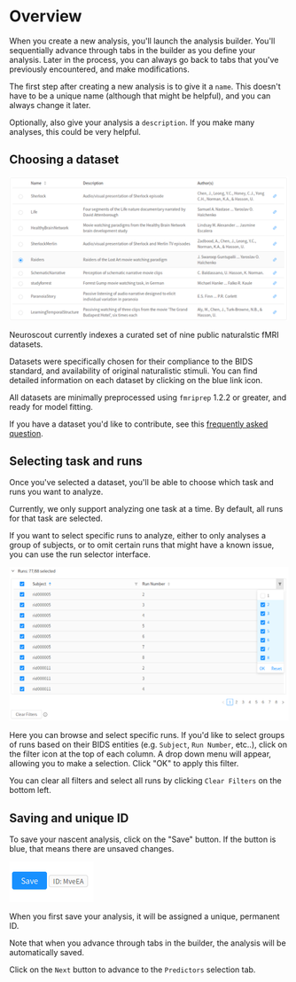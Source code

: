 # Overview

When you create a new analysis, you'll launch the analysis builder. You'll sequentially advance through tabs in the builder as you define your analysis.
Later in the process, you can always go back to tabs that you've previously encountered, and make modifications.

The first step after creating a new analysis is to give it a `name`. This doesn't have to be a unique name (although that might be helpful), and you can always change it later.

Optionally, also give your analysis a `description`. If you make many analyses, this could be very helpful.

## Choosing a dataset

![Choose a dataset](img/datasets.png)

Neuroscout currently indexes a curated set of nine public naturalstic fMRI datasets.

Datasets were specifically chosen for their compliance to the BIDS standard, and availability of original naturalistic stimuli.
You can find detailed information on each dataset by clicking on the blue link icon.

All datasets are minimally preprocessed using `fmriprep` 1.2.2 or greater, and ready for model fitting.

If you have a dataset you'd like to contribute, see this [frequently asked question](../faq.md#i-have-a-naturalistic-study-id-like-to-share-on-neuroscout-how-do-i-do-so).

## Selecting task and runs

Once you've selected a dataset, you'll be able to choose which task and runs you want to analyze.

Currently, we only support analyzing one task at a time. By default, all runs for that task are selected.

If you want to select specific runs to analyze, either to only analyses a group of subjects, or to omit certain runs that might have a known issue, you can use the run selector interface.

![Select runs](img/runs.png)


Here you can browse and select specific runs.
If you'd like to select groups of runs based on their BIDS entities (e.g. `Subject`, `Run Number`, etc..), click on the filter icon at the top of each column. A drop down menu will appear, allowing you to make a selection. Click "OK" to apply this filter.

You can clear all filters and select all runs by clicking `Clear Filters` on the bottom left.

## Saving and unique ID

To save your nascent analysis, click on the "Save" button. If the button is blue, that means there are unsaved changes.

![Select runs](img/save.png)

When you first save your analysis, it will be assigned a unique, permanent ID.

Note that when you advance through tabs in the builder, the analysis will be automatically saved.

Click on the `Next` button to advance to the `Predictors` selection tab.

